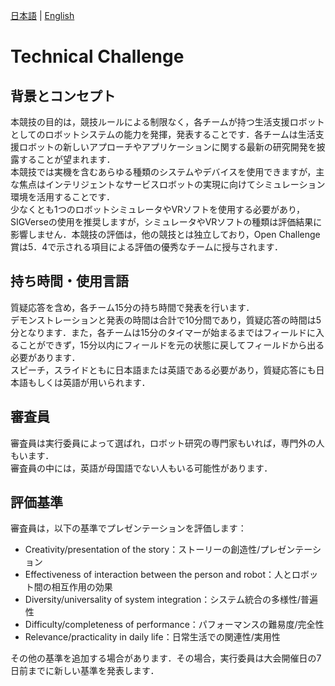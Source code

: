 

[日本語](./tc_ja.md) | [English](./tc_en.md)

# Technical Challenge

## 背景とコンセプト
本競技の目的は，競技ルールによる制限なく，各チームが持つ生活支援ロボットとしてのロボットシステムの能力を発揮，発表することです．各チームは生活支援ロボットの新しいアプローチやアプリケーションに関する最新の研究開発を披露することが望まれます．  
本競技では実機を含むあらゆる種類のシステムやデバイスを使用できますが，主な焦点はインテリジェントなサービスロボットの実現に向けてシミュレーション環境を活用することです．  
少なくとも1つのロボットシミュレータやVRソフトを使用する必要があり，SIGVerseの使用を推奨しますが，シミュレータやVRソフトの種類は評価結果に影響しません．本競技の評価は，他の競技とは独立しており，Open Challenge賞は5．4で示される項目による評価の優秀なチームに授与されます．

## 持ち時間・使用言語
質疑応答を含め，各チーム15分の持ち時間で発表を行います．  
デモンストレーションと発表の時間は合計で10分間であり，質疑応答の時間は5分となります．また，各チームは15分のタイマーが始まるまではフィールドに入ることができず，15分以内にフィールドを元の状態に戻してフィールドから出る必要があります．  
スピーチ，スライドともに日本語または英語である必要があり，質疑応答にも日本語もしくは英語が用いられます．

## 審査員
審査員は実行委員によって選ばれ，ロボット研究の専門家もいれば，専門外の人もいます．  
審査員の中には，英語が母国語でない人もいる可能性があります．


## 評価基準
審査員は，以下の基準でプレゼンテーションを評価します：

- Creativity/presentation of the story：ストーリーの創造性/プレゼンテーション
- Effectiveness of interaction between the person and robot：人とロボット間の相互作用の効果
- Diversity/universality of system integration：システム統合の多様性/普遍性
- Difficulty/completeness of performance：パフォーマンスの難易度/完全性
- Relevance/practicality in daily life：日常生活での関連性/実用性

その他の基準を追加する場合があります．その場合，実行委員は大会開催日の7日前までに新しい基準を発表します．
